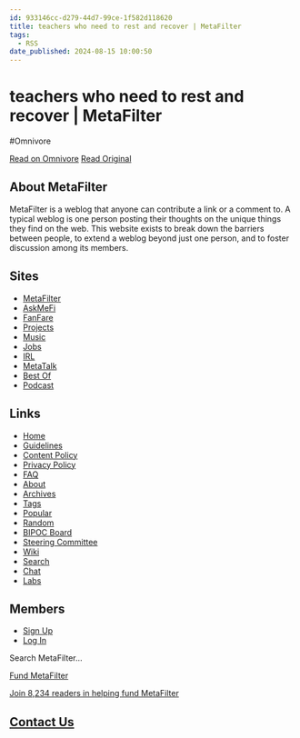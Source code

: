 ```yaml
---
id: 933146cc-d279-44d7-99ce-1f582d118620
title: teachers who need to rest and recover | MetaFilter
tags:
  - RSS
date_published: 2024-08-15 10:00:50
---
```


# teachers who need to rest and recover | MetaFilter
#Omnivore

[Read on Omnivore](https://omnivore.app/me/teachers-who-need-to-rest-and-recover-meta-filter-19156cecc0c)
[Read Original](https://www.metafilter.com/205103/teachers-who-need-to-rest-and-recover)



## About MetaFilter

MetaFilter is a weblog that anyone can contribute a link or a comment to. A typical weblog is one person posting their thoughts on the unique things they find on the web. This website exists to break down the barriers between people, to extend a weblog beyond just one person, and to foster discussion among its members.

## Sites

* [MetaFilter](https:&#x2F;&#x2F;www.metafilter.com&#x2F;)
* [AskMeFi](https:&#x2F;&#x2F;ask.metafilter.com&#x2F;)
* [FanFare](https:&#x2F;&#x2F;fanfare.metafilter.com&#x2F;)
* [Projects](https:&#x2F;&#x2F;projects.metafilter.com&#x2F;)
* [Music](https:&#x2F;&#x2F;music.metafilter.com&#x2F;)
* [Jobs](https:&#x2F;&#x2F;jobs.metafilter.com&#x2F;)
* [IRL](https:&#x2F;&#x2F;irl.metafilter.com&#x2F;)
* [MetaTalk](https:&#x2F;&#x2F;metatalk.metafilter.com&#x2F;)
* [Best Of](https:&#x2F;&#x2F;bestof.metafilter.com&#x2F;)
* [Podcast](https:&#x2F;&#x2F;podcast.metafilter.com&#x2F;)

## Links

* [Home](https:&#x2F;&#x2F;www.metafilter.com&#x2F;)
* [Guidelines](https:&#x2F;&#x2F;www.metafilter.com&#x2F;guidelines.mefi)
* [Content Policy](https:&#x2F;&#x2F;www.metafilter.com&#x2F;content%5Fpolicy.mefi)
* [Privacy Policy](https:&#x2F;&#x2F;www.metafilter.com&#x2F;privacy&#x2F;)
* [FAQ](https:&#x2F;&#x2F;www.metafilter.com&#x2F;faq.mefi)
* [About](https:&#x2F;&#x2F;www.metafilter.com&#x2F;about.mefi)
* [Archives](https:&#x2F;&#x2F;www.metafilter.com&#x2F;archive.mefi)
* [Tags](https:&#x2F;&#x2F;www.metafilter.com&#x2F;tags&#x2F;)
* [Popular](https:&#x2F;&#x2F;www.metafilter.com&#x2F;popular.mefi)
* [Random](https:&#x2F;&#x2F;www.metafilter.com&#x2F;random)
* [BIPOC Board](https:&#x2F;&#x2F;www.metafilter.com&#x2F;board-rc.mefi)
* [Steering Committee](https:&#x2F;&#x2F;www.metafilter.com&#x2F;steering-committee&#x2F;)
* [Wiki](http:&#x2F;&#x2F;mefiwiki.com&#x2F;)
* [Search](https:&#x2F;&#x2F;www.metafilter.com&#x2F;search.mefi)
* [Chat](https:&#x2F;&#x2F;www.metafilter.com&#x2F;chat&#x2F;)
* [Labs](https:&#x2F;&#x2F;labs.metafilter.com&#x2F;)

## Members

* [Sign Up](https:&#x2F;&#x2F;www.metafilter.com&#x2F;newuser.mefi)
* [Log In](https:&#x2F;&#x2F;login.metafilter.com&#x2F;)

Search MetaFilter… 

[ Fund MetaFilter ](https:&#x2F;&#x2F;login.metafilter.com&#x2F;funding.mefi)

[](https:&#x2F;&#x2F;login.metafilter.com&#x2F;funding.mefi)[Join 8,234 readers in helping fund MetaFilter](https:&#x2F;&#x2F;login.metafilter.com&#x2F;funding.mefi)

## [Contact Us](https:&#x2F;&#x2F;www.metafilter.com&#x2F;contact&#x2F;)